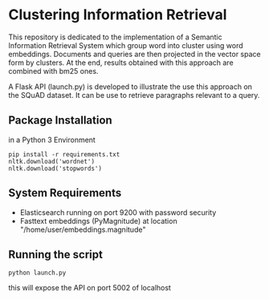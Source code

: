 # Clustering Information Retrieval
This repository is dedicated to the implementation of a Semantic Information Retrieval System which
group word into cluster using word embeddings.
Documents and queries are then projected in the vector space form by clusters.
At the end, results obtained with this approach are combined with bm25 ones.

A Flask API (launch.py) is developed to illustrate the use this approach on the SQuAD dataset.
It can be use to retrieve paragraphs relevant to a query.

## Package Installation 
in a Python 3 Environment
```
pip install -r requirements.txt
nltk.download('wordnet')
nltk.download('stopwords')

```


## System Requirements
- Elasticsearch running on port 9200 with password security
- Fasttext embeddings (PyMagnitude) at location "/home/user/embeddings.magnitude"

## Running the script
```
python launch.py

```
this will expose the API on port 5002 of localhost


